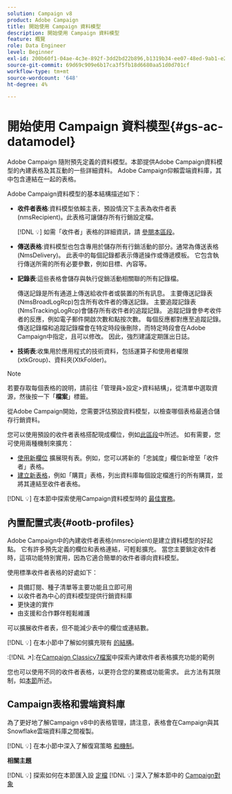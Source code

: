 ```yaml
---
solution: Campaign v8
product: Adobe Campaign
title: 開始使用 Campaign 資料模型
description: 開始使用 Campaign 資料模型
feature: 概覽
role: Data Engineer
level: Beginner
exl-id: 200b60f1-04ae-4c3e-892f-3dd2bd22b896,b1319b34-ee07-48ed-9ab1-e2d12d3d99f8
source-git-commit: 69d69c909e6b17ca3f5fb18d6680aa51d0d701cf
workflow-type: tm+mt
source-wordcount: '648'
ht-degree: 4%

---
```


# 開始使用 Campaign 資料模型{#gs-ac-datamodel}

Adobe Campaign 隨附預先定義的資料模型。本節提供Adobe Campaign資料模型的內建表格及其互動的一些詳細資料。 Adobe Campaign仰賴雲端資料庫，其中包含連結在一起的表格。

Adobe Campaign資料模型的基本結構描述如下：

* **收件者表格**:資料模型依賴主表，預設情況下主表為收件者表(nmsRecipient)。此表格可讓儲存所有行銷設定檔。

   [!DNL :bulb:] 如需「收件者」表格的詳細資訊，請 [參閱本區段](#ootb-profiles)。

* **傳送表格**:資料模型也包含專用於儲存所有行銷活動的部分。通常為傳送表格(NmsDelivery)。 此表中的每個記錄都表示傳遞操作或傳遞模板。 它包含執行傳送所需的所有必要參數，例如目標、內容等。

* **記錄表**:這些表格會儲存與執行促銷活動相關聯的所有記錄檔。

   傳送記錄是所有通道上傳送給收件者或裝置的所有訊息。 主要傳送記錄表(NmsBroadLogRcp)包含所有收件者的傳送記錄。
主要追蹤記錄表(NmsTrackingLogRcp)會儲存所有收件者的追蹤記錄。 追蹤記錄會參考收件者的反應，例如電子郵件開啟次數和點按次數。 每個反應都對應至追蹤記錄。
傳送記錄檔和追蹤記錄檔會在特定時段後刪除，而特定時段會在Adobe Campaign中指定，且可以修改。 因此，強烈建議定期匯出日誌。

* **技術表**:收集用於應用程式的技術資料，包括運算子和使用者權限(xtkGroup)、資料夾(XtkFolder)。

>[!NOTE]
>
>若要存取每個表格的說明，請前往「管理員>設定>資料結構」，從清單中選取資源，然後按一下「**檔案**」標籤。

從Adobe Campaign開始，您需要評估預設資料模型，以檢查哪個表格最適合儲存行銷資料。

您可以使用預設的收件者表格搭配現成欄位，例如[此區段](#ootb-profiles)中所述。 如有需要，您可使用兩種機制來擴充：

* [使用新欄位](extend-schema.md) 擴展現有表。例如，您可以將新的「忠誠度」欄位新增至「收件者」表格。
* [建立新表格](create-schema.md)，例如「購買」表格，列出資料庫每個設定檔進行的所有購買，並將其連結至收件者表格。

[!DNL :bulb:] 在本節中探索使用Campaign資料模型時的 [最佳實務](datamodel-best-practices.md)。

## 內置配置式表{#ootb-profiles}

Adobe Campaign中的內建收件者表格(nmsrecipient)是建立資料模型的好起點。 它有許多預先定義的欄位和表格連結，可輕鬆擴充。 當您主要鎖定收件者時，這項功能特別實用，因為它適合簡單的收件者導向資料模型。

使用標準收件者表格的好處如下：

* 具備訂閱、種子清單等主要功能且立即可用
* 以收件者為中心的資料模型提供行銷資料庫
* 更快速的實作
* 由支援和合作夥伴輕鬆維護

可以擴展收件者表，但不能減少表中的欄位或連結數。

[!DNL :bulb:] 在本小節中了解如何擴充現有 [的結構](extend-schema.md)。

:[!DNL :arrow_upper_right:]:在[Campaign Classicv7檔案](https://experienceleague.adobe.com/docs/campaign-classic/using/configuring-campaign-classic/editing-schemas/examples-of-schemas-edition.html?lang=en#extending-a-table)中探索內建收件者表格擴充功能的範例

您也可以使用不同的收件者表格，以更符合您的業務或功能需求。 此方法有其限制，如[本節](custom-recipient.md)所述。

## Campaign表格和雲端資料庫

為了更好地了解Campaign v8中的表格管理，請注意，表格會在Campaign與其Snowflake雲端資料庫之間複製。

[!DNL :bulb:] 在本小節中深入了解復寫策略 [和機制](../config/replication.md)。

**相關主題**

[!DNL :bulb:] 探索如何在本節匯入設 [定檔](../start/import.md)
[!DNL :bulb:] 深入了解本節中的 [Campaign對象](../start/audiences.md)
